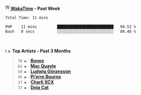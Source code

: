<img src="https://github.com/dxnter/dxnter/assets/17434202/67b21fa4-d36d-46f9-9dec-f23d976b00ef" alt="WakaTime Logo" width="14" height="18"/><a href="https://wakatime.com/@dxnter" target="_blank"><strong> WakaTime</strong></a><strong> - Past Week</strong>

<!--START_SECTION:waka-->

```txt
Total Time: 11 mins

PHP    11 mins         █████████████████████████   99.52 %
Bash   0 secs          ░░░░░░░░░░░░░░░░░░░░░░░░░   00.48 %
```

<!--END_SECTION:waka-->

<br/>

<!--START_LASTFM_ARTISTS:{"period": "3month", "rows": 6}-->
<a href="https://last.fm" target="_blank"><img src="https://user-images.githubusercontent.com/17434202/215290617-e793598d-d7c9-428f-9975-156db1ba89cc.svg" alt="Last.fm Logo" width="18" height="13"/></a> **Top Artists - Past 3 Months**

> `76 ▶️` ∙ **[Bones](https://www.last.fm/music/Bones)**<br/>
> `63 ▶️` ∙ **[Mac Quayle](https://www.last.fm/music/Mac+Quayle)**<br/>
> `58 ▶️` ∙ **[Ludwig Göransson](https://www.last.fm/music/Ludwig+G%C3%B6ransson)**<br/>
> `45 ▶️` ∙ **[Pi’erre Bourne](https://www.last.fm/music/Pi%E2%80%99erre+Bourne)**<br/>
> `37 ▶️` ∙ **[Charli XCX](https://www.last.fm/music/Charli+XCX)**<br/>
> `37 ▶️` ∙ **[Doja Cat](https://www.last.fm/music/Doja+Cat)**<br/>
<!--END_LASTFM_ARTISTS-->
